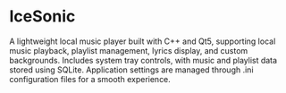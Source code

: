# IceSonic
A lightweight local music player built with C++ and Qt5, supporting local music playback, playlist management, lyrics display, and custom backgrounds. Includes system tray controls, with music and playlist data stored using SQLite. Application settings are managed through .ini configuration files for a smooth experience.
